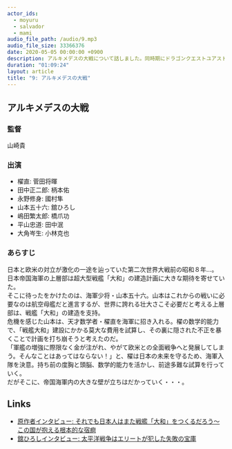 ```yaml
---
actor_ids:
  - moyuru
  - salvador
  - mami
audio_file_path: /audio/9.mp3
audio_file_size: 33366376
date: 2020-05-05 00:00:00 +0900
description: アルキメデスの大戦について話しました。同時期にドラゴンクエストユアストーリーを監督し色々と注目された山崎監督の本気作。大艦巨砲主義と航空主兵主義の論争を通して日本人のメンタリティを映し出す。
duration: "01:09:24"
layout: article
title: "9: アルキメデスの大戦"
---
```


## アルキメデスの大戦

### 監督
山崎貴

### 出演
- 櫂直: 菅田将暉
- 田中正二郎: 柄本佑
- 永野修身: 國村隼
- 山本五十六: 舘ひろし
- 嶋田繁太郎: 橋爪功
- 平山忠道: 田中泯
- 大角岑生: 小林克也

### あらすじ
日本と欧米の対立が激化の一途を辿っていた第二次世界大戦前の昭和８年...。  
日本帝国海軍の上層部は超大型戦艦「大和」の建造計画に大きな期待を寄せていた。  
そこに待ったをかけたのは、海軍少将・山本五十六。山本はこれからの戦いに必要なのは航空母艦だと進言するが、世界に誇れる壮大さこそ必要だと考える上層部は、戦艦「大和」の建造を支持。  
危機を感じた山本は、天才数学者・櫂直を海軍に招き入れる。櫂の数学的能力で、「戦艦大和」建設にかかる莫大な費用を試算し、その裏に隠された不正を暴くことで計画を打ち崩そうと考えたのだ。  
「軍艦の増強に際限なく金が注がれ、やがて欧米との全面戦争へと発展してしまう。そんなことはあってはならない！」と、櫂は日本の未来を守るため、海軍入隊を決意。持ち前の度胸と頭脳、数学的能力を活かし、前途多難な試算を行っていく。  
だがそこに、帝国海軍内の大きな壁が立ちはだかっていく・・・。

## Links
- [原作者インタビュー: それでも日本人はまた戦艦「大和」をつくるだろう〜この国が抱える根本的な宿痾](https://gendai.ismedia.jp/articles/-/49318)
- [舘ひろしインタビュー: 太平洋戦争はエリートが犯した失敗の宝庫](https://www.nikkan-gendai.com/articles/view/geino/260305)